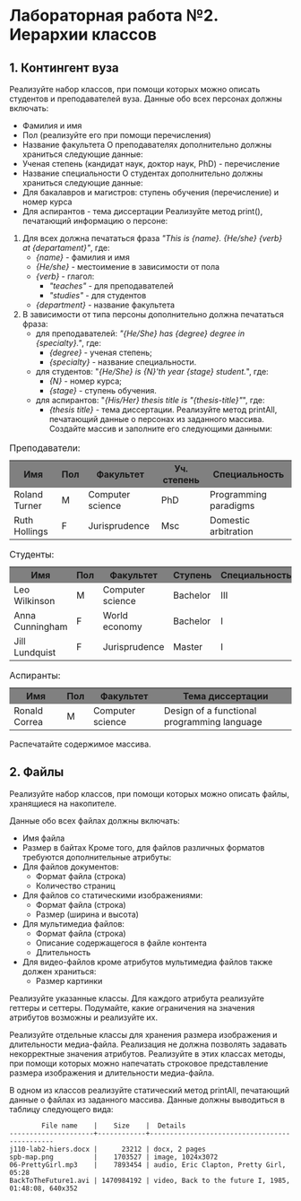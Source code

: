 # Лабораторная работа №2. Иерархии классов
## 1. Контингент вуза
Реализуйте набор классов, при помощи которых можно описать студентов и преподавателей вуза. Данные обо всех персонах должны включать:
- Фамилия и имя
- Пол (реализуйте его при помощи перечисления)
- Название факультета О преподавателях дополнительно должны храниться следующие данные:
- Ученая степень (кандидат наук, доктор наук, PhD) - перечисление
- Название специальности О студентах дополнительно должны храниться следующие данные:
- Для бакалавров и магистров: ступень обучения (перечисление) и номер курса
- Для аспирантов - тема диссертации Реализуйте метод print(), печатающий информацию о персоне:
1. Для всех должна печататься фраза *"This is {name}. {He/she} {verb} at {departament}"*, где:
    - *{name}* - фамилия и имя
    - *{He/she}* - местоимение в зависимости от пола
    - *{verb}* - глагол:
        - *"teaches"* - для преподавателей
        - *"studies"* - для студентов
    - *{department}* - название факультета
2. В зависимости от типа персоны дополнительно должна печататься фраза:
	- для преподавателей: *"{He/She} has {degree} degree in {specialty}."*, где:
		- *{degree}* - ученая степень;
		- *{specialty}* - название специальности.
	- для студентов: "*{He/She} is {N}'th year {stage} student.*", где:
		- *{N}* - номер курса;
		- *{stage}* - ступень обучения.
	- для аспирантов: "*{His/Her} thesis title is "{thesis-title}"*", где:
		- *{thesis title}* - тема диссертации.
Реализуйте метод printAll, печатающий данные о персонах из заданного массива.
Создайте массив и заполните его следующими данными:

<table style="width: 100%">
  <caption style="text-align: left">Преподаватели:</caption>
  <tr>
    <th style="background-color: grey; font-weight: bold;">Имя</th>
    <th style="background-color: grey; font-weight: bold;">Пол</th>
    <th style="background-color: grey; font-weight: bold;">Факультет</th>
    <th style="background-color: grey; font-weight: bold;">Уч. степень</th>
    <th style="background-color: grey; font-weight: bold;">Специальность</th>
  </tr>
  <tr>
    <td>Roland Turner</td>
    <td>M</td>
    <td>Computer science</td>
    <td>PhD</td>
    <td>Programming paradigms</td>
  </tr>
   <tr>
    <td>Ruth Hollings</td>
    <td>F</td>
    <td>Jurisprudence</td>
    <td>Msc</td>
    <td>Domestic arbitration</td>
  </tr>
</table>

<table style="width: 100%">
  <caption style="text-align: left">Студенты:</caption>
  <tr>
    <th style="background-color: grey; font-weight: bold;">Имя</th>
    <th style="background-color: grey; font-weight: bold;">Пол</th>
    <th style="background-color: grey; font-weight: bold;">Факультет</th>
    <th style="background-color: grey; font-weight: bold;">Ступень</th>
    <th style="background-color: grey; font-weight: bold;">Специальность</th>
  </tr>
  <tr>
    <td>Leo Wilkinson</td>
    <td>M</td>
    <td>Computer science</td>
    <td>Bachelor</td>
    <td>III</td>
  </tr>
   <tr>
    <td>Anna Cunningham</td>
    <td>F</td>
    <td>World economy</td>
    <td>Bachelor</td>
    <td>I</td>
  </tr>
  <tr>
    <td>Jill Lundquist</td>
    <td>F</td>
    <td>Jurisprudence</td>
    <td>Master</td>
    <td>I</td>
  </tr>
</table>

<table style="width: 100%">
  <caption style="text-align: left">Аспиранты:</caption>
  <tr>
    <th style="background-color: grey; font-weight: bold;">Имя</th>
    <th style="background-color: grey; font-weight: bold;">Пол</th>
    <th style="background-color: grey; font-weight: bold;">Факультет</th>
    <th style="background-color: grey; font-weight: bold;">Тема диссертации</th>
  </tr>
  <tr>
    <td>Ronald Correa</td>
    <td>M</td>
    <td>Computer science</td>
    <td>Design of a functional programming language</td>
  </tr>
</table>

Распечатайте содержимое массива.
## 2. Файлы
Реализуйте набор классов, при помощи которых можно описать файлы, хранящиеся на накопителе.

Данные обо всех файлах должны включать:
- Имя файла
- Размер в байтах
Кроме того, для файлов различных форматов требуются дополнительные атрибуты:
- Для файлов документов:
	- Формат файла (строка)
	- Количество страниц
- Для файлов со статическими изображениями:
	- Формат файла (строка)
	- Размер (ширина и высота)
- Для мультимедиа файлов:
	- Формат файла (строка)
	- Описание содержащегося в файле контента
	- Длительность
- Для видео-файлов кроме атрибутов мультимедиа файлов также должен храниться:
	- Размер картинки

Реализуйте указанные классы. Для каждого атрибута реализуйте геттеры и сеттеры. Подумайте, какие ограничения на значения атрибутов возможны и реализуйте их.

Реализуйте отдельные классы для хранения размера изображения и длительности медиа-файла. Реализация не должна позволять задавать некорректные значения атрибутов. Реализуйте в этих классах методы, при помощи которых можно напечатать строковое представление размера изображения и длительности медиа-файла.

В одном из классов реализуйте статический метод printAll, печатающий данные о файлах из заданного массива. Данные должны выводиться в таблицу следующего вида:
```
        File name    |    Size    |  Details
---------------------+------------+----------------------------------------------
j110-lab2-hiers.docx |      23212 | docx, 2 pages
spb-map.png          |    1703527 | image, 1024x3072
06-PrettyGirl.mp3    |    7893454 | audio, Eric Clapton, Pretty Girl, 05:28
BackToTheFuture1.avi | 1470984192 | video, Back to the future I, 1985, 01:48:08, 640x352
```
